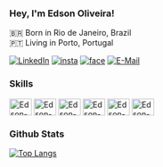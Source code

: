 ### Hey, I'm Edson Oliveira!
🇧🇷 Born in Rio de Janeiro, Brazil <br>
🇵🇹 Living in Porto, Portugal <br>

[![LinkedIn](https://img.shields.io/badge/LinkedIn-0077B5?style=for-the-badge&logo=linkedin&logoColor=white)](https://pt.linkedin.com/in/edsonvoliveira) 
[![insta](https://img.shields.io/badge/Instagram-E4405F?style=for-the-badge&logo=instagram&logoColor=white)](https://www.instagram.com/edson.voliveira) 
[![face](https://img.shields.io/badge/Facebook-1877F2?style=for-the-badge&logo=facebook&logoColor=white)](https://www.facebook.com/edson.valentin) 
[![E-Mail](https://img.shields.io/badge/Gmail-D14836?style=for-the-badge&logo=gmail&logoColor=white)](mailto:edson.valentin@gmail.com)

### Skills
<div style="display: inline_block">
  <img align="center" alt="Edson-Linux" height="30" width="40" src="https://cdn.jsdelivr.net/gh/devicons/devicon/icons/ubuntu/ubuntu-plain.svg">
  <img align="center" alt="Edson-C" height="30" width="40" src="https://cdn.jsdelivr.net/gh/devicons/devicon/icons/c/c-original.svg">
  <img align="center" alt="Edson-Markdown" height="30" width="40" src="https://cdn.jsdelivr.net/gh/devicons/devicon/icons/markdown/markdown-original.svg">
  <img align="center" alt="Edson-Git" height="30" width="40" src="https://cdn.jsdelivr.net/gh/devicons/devicon/icons/git/git-original.svg">
  <img align="center" alt="Edson-Vim" height="30" width="40" src="https://cdn.jsdelivr.net/gh/devicons/devicon/icons/vim/vim-original.svg">
  <img align="center" alt="Edson-VSCode" height="30" width="40" src="https://cdn.jsdelivr.net/gh/devicons/devicon/icons/vscode/vscode-original.svg">
</div>

### Github Stats
[![Top Langs](https://github-readme-stats.vercel.app/api/top-langs/?style=for-the-badge&username=edsonvalentin&layout=compact&theme=github_dark&hide_border=true&text_color=FFFFFF)](https://github.com/anuraghazra/github-readme-stats)
